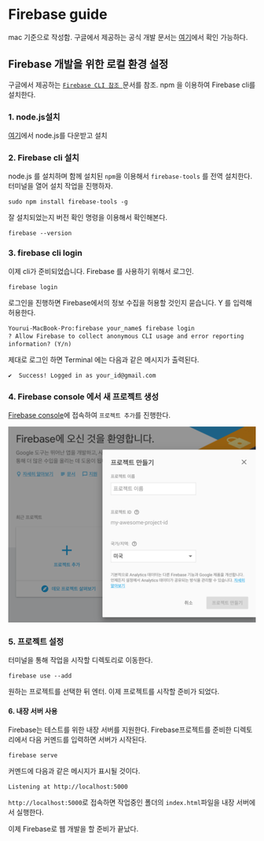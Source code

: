 # Firebase guide

mac 기준으로 작성함.
구글에서 제공하는 공식 개발 문서는 [여기](https://firebase.google.com/docs/?hl=ko)에서 확인 가능하다.

## Firebase 개발을 위한 로컬 환경 설정

구글에서 제공하는 [ `Firebase CLI 참조 `](https://firebase.google.com/docs/cli/?hl=ko)문서를 참조.
npm 을 이용하여 Firebase cli를 설치한다.

### 1. node.js설치
[여기](https://nodejs.org/en/download/)에서 node.js를 다운받고 설치

### 2. Firebase cli 설치
node.js 를 설치하며 함께 설치된 `npm`을 이용해서 `firebase-tools` 를 전역 설치한다.
터미널을 열어 설치 작업을 진행하자.
```shell
sudo npm install firebase-tools -g
```

잘 설치되었는지 버전 확인 명령을 이용해서 확인해본다.
```shell
firebase --version
```

### 3. firebase cli login
이제 cli가 준비되었습니다. Firebase 를 사용하기 위해서 로그인.

```shell
firebase login
```

로그인을 진행하면 Firebase에서의 정보 수집을 허용할 것인지 묻습니다. Y 를 입력해 허용한다.
```shell
Yourui-MacBook-Pro:firebase your_name$ firebase login
? Allow Firebase to collect anonymous CLI usage and error reporting information? (Y/n)
```

제대로 로그인 하면 Terminal 에는 다음과 같은 메시지가 출력된다.
```shell
✔  Success! Logged in as your_id@gmail.com
```

### 4. Firebase console 에서 새 프로젝트 생성
[Firebase console](https://console.firebase.google.com/)에 접속하여 `프로젝트 추가`를 진행한다.

![console](./img/console01.png)

### 5. 프로젝트 설정
터미널을 통해 작업을 시작할 디렉토리로 이동한다.

```
firebase use --add
```

원하는 프로젝트를 선택한 뒤 엔터.
이제 프로젝트를 시작할 준비가 되었다.

#### 6. 내장 서버 사용
Firebase는 테스트를 위한 내장 서버를 지원한다. Firebase프로젝트를 준비한 디렉토리에서 다음 커멘드를 입력하면 서버가 시작된다.
```
firebase serve
```
커멘드에 다음과 같은 메시지가 표시될 것이다.

```shell
Listening at http://localhost:5000
```

`http://localhost:5000`로 접속하면 작업중인 폴더의 `index.html`파일을 내장 서버에서 실행한다.

이제 Firebase로 웹 개발을 할 준비가 끝났다.
